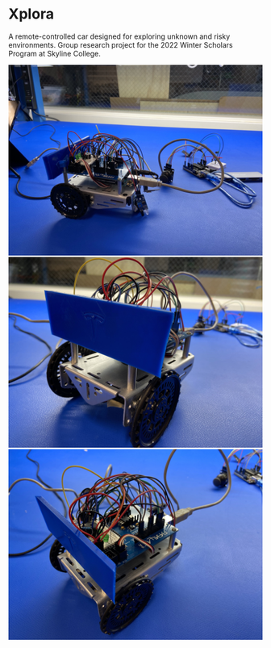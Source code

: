 # Xplora
A remote-controlled car designed for exploring unknown and risky environments. Group research project for the 2022 Winter Scholars Program at Skyline College.

![Xplora_Car](imgs/img3.jpg)
![Xplora_Car_1](imgs/img1.jpg)
![Xplora_Car_2](imgs/img2.jpg)